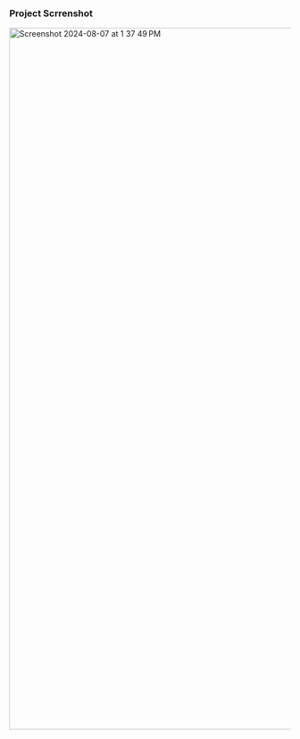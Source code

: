 ### Project Scrrenshot
<img width="1258" alt="Screenshot 2024-08-07 at 1 37 49 PM" src="https://github.com/user-attachments/assets/f6cca83b-79dc-4a05-bb2f-c17c0b381667">
